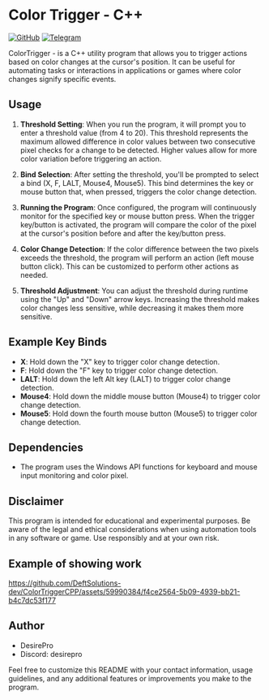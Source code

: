 # Color Trigger - C++

[![GitHub](https://img.shields.io/badge/GitHub-DeftSolutions--dev-blue)](https://github.com/DeftSolutions-dev)
[![Telegram](https://img.shields.io/badge/Telegram-desirepro-blue)](https://t.me/desirepro)

ColorTrigger - is a C++ utility program that allows you to trigger actions based on color changes at the cursor's position. It can be useful for automating tasks or interactions in applications or games where color changes signify specific events.

## Usage

1. **Threshold Setting**: When you run the program, it will prompt you to enter a threshold value (from 4 to 20). This threshold represents the maximum allowed difference in color values between two consecutive pixel checks for a change to be detected. Higher values allow for more color variation before triggering an action.

2. **Bind Selection**: After setting the threshold, you'll be prompted to select a bind (X, F, LALT, Mouse4, Mouse5). This bind determines the key or mouse button that, when pressed, triggers the color change detection.

3. **Running the Program**: Once configured, the program will continuously monitor for the specified key or mouse button press. When the trigger key/button is activated, the program will compare the color of the pixel at the cursor's position before and after the key/button press.

4. **Color Change Detection**: If the color difference between the two pixels exceeds the threshold, the program will perform an action (left mouse button click). This can be customized to perform other actions as needed.

5. **Threshold Adjustment**: You can adjust the threshold during runtime using the "Up" and "Down" arrow keys. Increasing the threshold makes color changes less sensitive, while decreasing it makes them more sensitive.

## Example Key Binds

- **X**: Hold down the "X" key to trigger color change detection.
- **F**: Hold down the "F" key to trigger color change detection.
- **LALT**: Hold down the left Alt key (LALT) to trigger color change detection.
- **Mouse4**: Hold down the middle mouse button (Mouse4) to trigger color change detection.
- **Mouse5**: Hold down the fourth mouse button (Mouse5) to trigger color change detection.

## Dependencies

- The program uses the Windows API functions for keyboard and mouse input monitoring and color pixel.

## Disclaimer

This program is intended for educational and experimental purposes. Be aware of the legal and ethical considerations when using automation tools in any software or game. Use responsibly and at your own risk.

## Example of showing work

https://github.com/DeftSolutions-dev/ColorTriggerCPP/assets/59990384/f4ce2564-5b09-4939-bb21-b4c7dc53f177

## Author

- DesirePro
- Discord: desirepro

Feel free to customize this README with your contact information, usage guidelines, and any additional features or improvements you make to the program.
